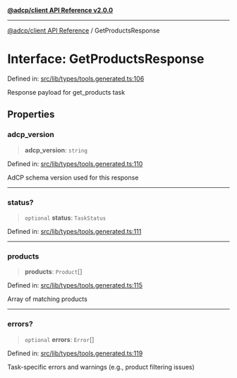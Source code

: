 [**@adcp/client API Reference v2.0.0**](../README.md)

***

[@adcp/client API Reference](../README.md) / GetProductsResponse

# Interface: GetProductsResponse

Defined in: [src/lib/types/tools.generated.ts:106](https://github.com/adcontextprotocol/adcp-client/blob/9ed0be764adbd110916d257101c95a577b3f15c8/src/lib/types/tools.generated.ts#L106)

Response payload for get_products task

## Properties

### adcp\_version

> **adcp\_version**: `string`

Defined in: [src/lib/types/tools.generated.ts:110](https://github.com/adcontextprotocol/adcp-client/blob/9ed0be764adbd110916d257101c95a577b3f15c8/src/lib/types/tools.generated.ts#L110)

AdCP schema version used for this response

***

### status?

> `optional` **status**: `TaskStatus`

Defined in: [src/lib/types/tools.generated.ts:111](https://github.com/adcontextprotocol/adcp-client/blob/9ed0be764adbd110916d257101c95a577b3f15c8/src/lib/types/tools.generated.ts#L111)

***

### products

> **products**: `Product`[]

Defined in: [src/lib/types/tools.generated.ts:115](https://github.com/adcontextprotocol/adcp-client/blob/9ed0be764adbd110916d257101c95a577b3f15c8/src/lib/types/tools.generated.ts#L115)

Array of matching products

***

### errors?

> `optional` **errors**: `Error`[]

Defined in: [src/lib/types/tools.generated.ts:119](https://github.com/adcontextprotocol/adcp-client/blob/9ed0be764adbd110916d257101c95a577b3f15c8/src/lib/types/tools.generated.ts#L119)

Task-specific errors and warnings (e.g., product filtering issues)
